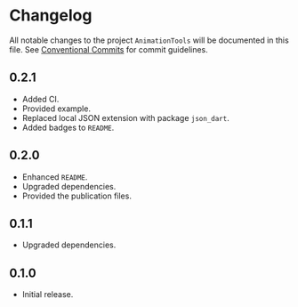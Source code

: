 # Changelog

All notable changes to the project `AnimationTools` will be documented in this file.
See [Conventional Commits](https://conventionalcommits.org) for commit guidelines.

## 0.2.1

- Added CI.
- Provided example.
- Replaced local JSON extension with package `json_dart`.
- Added badges to `README`.

## 0.2.0

- Enhanced `README`.
- Upgraded dependencies.
- Provided the publication files.

## 0.1.1

- Upgraded dependencies.

## 0.1.0

- Initial release.
